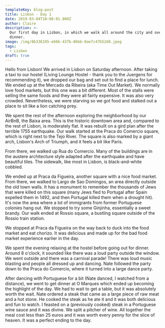 ```yaml
---
templateKey: blog-post
title: Lisbon - Day 1
date: 2019-03-04T10:08:01.800Z
author: Claire
description: >-
  Our first day in Lisbon, in which we walk all around the city and overeat at
  dinner.
image: /img/0b336195-e66b-437b-86bb-0ae7c47b52d8.jpeg
tags:
  - Lisbon
draft: true
---
```

Hello from Lisbon!  We arrived in Lisbon on Saturday afternoon.  After taking a taxi to our hostel (Living Lounge Hostel - thank you to the Juergens for recommending it), we dropped our bag and set out to find a place for lunch.  We ended up at the Mercado da Ribeira (aka Time Out Market).  We normally love food markets, but this one was a bit different.  Most of the stalls were selling the same foods and they were all fairly expensive.  It was also very crowded.  Nevertheless, we were starving so we got food and stalked out a place to sit like a lion catching prey.

We spent the rest of the afternoon exploring the neighborhood by our AirBnB, the Baixa area.  This is the historic downtown area and, compared to the rest of Lisbon, is moderately flat.  It was rebuilt on a gird plan after the terrible 1755 earthquake.  Our walk started at the Praca do Comercio square, which is right next to the Tejo River.  The square is also marked by a giant arch, Lisbon's Arch of Triumph, and it feels a bit like Paris.

From there, we walked up Rua do Comercio.  Many of the buildings are in the austere architecture style adapted after the earthquake and have beautiful tiles.  The sidewalk, like most in Lisbon, is black-and-white cobbled.

We ended up at Praca da Figueira, another square with a nice food market.  From there, we walked to Largo de Sao Domingos, an area directly outside the old town walls.  It has a monument to remember the thousands of Jews that were killed on this square (many Jews fled to Portugal after Spain expelled them in 1492, and then Portugal killed them when a drought hit).  It's now the area where a lot of immigrants from former Portuguese colonies hang out.  We stopped to try some Ginjinha, essentially a sweet brandy.  Our walk ended at Rossio square, a bustling square outside of the Rossio train station.

We stopped at Praca da Figueira on the way back to duck into the food market and eat chorizo.  It was delicious and made up for the bad food market experience earlier in the day.

We spent the evening relaxing at the hostel before going out for dinner.  Around 8 o'clock, it sounded like there was a loud party outside the window.  We went outside and there was a carnival parade!  There was loud music blasting and people all dressed up and dancing.  Nate followed the party down to the Praca do Comercio, where it turned into a large dance party.  

After dancing with Portuguese for a bit (Nate danced, I watched from a distance), we went to get dinner at O Marques which ended up becoming the highlight of the day.  We had to wait to get a table, but it was absolutely worth the wait.  Nate ordered a steak that came as a large piece of raw meat and a hot stone.  He cooked the steak as he ate it and it was both delicious and fun to watch.  I feasted on a (previously cooked) steak in a Portuguese wine sauce and it was divine.  We split a pitcher of wine.  All together the meal cost less than 25 euros and it was worth every penny for the slice of heaven.  It was a perfect ending to the day.
